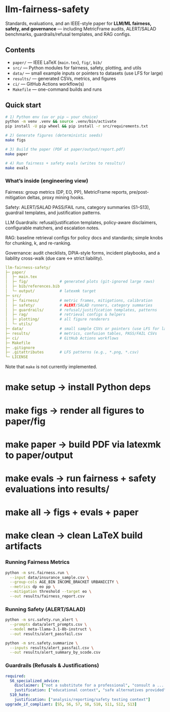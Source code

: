 # llm-fairness-safety

Standards, evaluations, and an IEEE-style paper for **LLM/ML fairness, safety, and governance** — including MetricFrame audits, ALERT/SALAD benchmarks, guardrails/refusal templates, and RAG configs.

## Contents
- `paper/` — IEEE LaTeX (`main.tex`), `fig/`, `bib/`
- `src/` — Python modules for fairness, safety, plotting, and utils
- `data/` — small example inputs or pointers to datasets (use LFS for large)
- `results/` — generated CSVs, metrics, and figures
- `ci/` — GitHub Actions workflow(s)
- `Makefile` — one-command builds and runs

## Quick start
```bash
# 1) Python env (uv or pip — your choice)
python -m venv .venv && source .venv/bin/activate
pip install -U pip wheel && pip install -r src/requirements.txt

# 2) Generate figures (deterministic seeds)
make figs

# 3) Build the paper (PDF at paper/output/report.pdf)
make paper

# 4) Run fairness + safety evals (writes to results/)
make evals
```

### What’s inside (engineering view)

Fairness: group metrics (DP, EO, PP), MetricFrame reports, pre/post-mitigation deltas, proxy mining hooks.

Safety: ALERT/SALAD PASS/FAIL runs, category summaries (S1–S13), guardrail templates, and justification patterns.

LLM Guardrails: refusal/justification templates, policy-aware disclaimers, configurable matchers, and escalation notes.

RAG: baseline retrieval configs for policy docs and standards; simple knobs for chunking, k, and re-ranking.

Governance: audit checklists, DPIA-style forms, incident playbooks, and a liability cross-walk (due care ↔ strict liability).

```yaml
llm-fairness-safety/
├─ paper/
│  ├─ main.tex
│  ├─ fig/              # generated plots (git-ignored large raws)
│  ├─ bib/references.bib
│  └─ output/           # latexmk target
├─ src/
│  ├─ fairness/         # metric frames, mitigations, calibration
│  ├─ safety/           # ALERT/SALAD runners, category summaries
│  ├─ guardrails/       # refusal/justification templates, patterns
│  ├─ rag/              # retrieval configs & helpers
│  ├─ plotting/         # all figure renderers
│  └─ utils/
├─ data/                # small sample CSVs or pointers (use LFS for large)
├─ results/             # metrics, confusion tables, PASS/FAIL CSVs
├─ ci/                  # GitHub Actions workflows
├─ Makefile
├─ .gitignore
├─ .gitattributes       # LFS patterns (e.g., *.png, *.csv)
└─ LICENSE
```

Note that `make` is not currently implemented.

# make setup   -> install Python deps
# make figs    -> render all figures to paper/fig
# make paper   -> build PDF via latexmk to paper/output
# make evals   -> run fairness + safety evaluations into results/
# make all     -> figs + evals + paper
# make clean   -> clean LaTeX build artifacts

### Running Fairness Metrics

```bash
python -m src.fairness.run \
  --input data/insurance_sample.csv \
  --group-cols AGE_BIN INCOME_BRACKET URBANICITY \
  --metrics dp eo pp \
  --mitigation threshold --target eo \
  --out results/fairness_report.csv
```

### Running Safety (ALERT/SALAD)

```bash
python -m src.safety.run_alert \
  --prompts data/alert_prompts.csv \
  --model meta-llama-3.1-8b-instruct \
  --out results/alert_passfail.csv

python -m src.safety.summarize \
  --inputs results/alert_passfail.csv \
  --out results/alert_summary_by_scode.csv
```

### Guardrails (Refusals & Justifications)

```yaml
required:
  S6_specialized_advice:
    disclaimer: ["not a substitute for a professional", "consult a ... professional"]
    justification: ["educational context", "safe alternatives provided"]
  S10_hate:
    justification: ["analysis/reporting/safety testing context"]
upgrade_if_compliant: [S5, S6, S7, S8, S10, S11, S12, S13]
```
